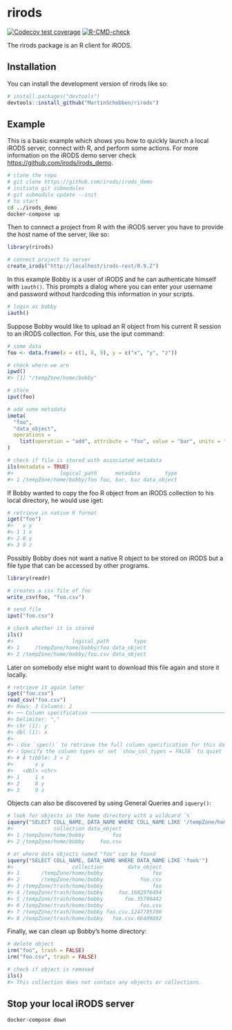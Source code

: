 
<!-- README.md is generated from README.Rmd. Please edit that file -->

# rirods

<!-- badges: start -->

[![Codecov test
coverage](https://codecov.io/gh/MartinSchobben/rirods/branch/master/graph/badge.svg)](https://app.codecov.io/gh/MartinSchobben/rirods?branch=master)
[![R-CMD-check](https://github.com/MartinSchobben/rirods/actions/workflows/R-CMD-check.yaml/badge.svg)](https://github.com/MartinSchobben/rirods/actions/workflows/R-CMD-check.yaml)
<!-- badges: end -->

The rirods package is an R client for iRODS.

## Installation

You can install the development version of rirods like so:

``` r
# install.packages("devtools")
devtools::install_github("MartinSchobben/rirods")
```

## Example

This is a basic example which shows you how to quickly launch a local
iRODS server, connect with R, and perform some actions. For more
information on the iRODS demo server check
<https://github.com/irods/irods_demo>.

``` bash
# clone the repo
# git clone https://github.com/irods/irods_demo
# initiate git submodules
# git submodule update --init
# to start
cd ../irods_demo
docker-compose up
```

Then to connect a project from R with the iRODS server you have to
provide the host name of the server, like so:

``` r
library(rirods)

# connect project to server
create_irods("http://localhost/irods-rest/0.9.2")
```

In this example Bobby is a user of iRODS and he can authenticate himself
with `iauth()`. This prompts a dialog where you can enter your username
and password without hardcoding this information in your scripts.

``` r
# login as bobby
iauth()
```

Suppose Bobby would like to upload an R object from his current R
session to an iRODS collection. For this, use the iput command:

``` r
# some data
foo <- data.frame(x = c(1, 8, 9), y = c("x", "y", "z"))

# check where we are
ipwd()
#> [1] "/tempZone/home/bobby"

# store
iput(foo)

# add some metadata
imeta(
  "foo", 
  "data_object", 
  operations = 
    list(operation = "add", attribute = "foo", value = "bar", units = "baz")
)

# check if file is stored with associated metadata
ils(metadata = TRUE)
#>               logical_path      metadata        type
#> 1 /tempZone/home/bobby/foo foo, bar, baz data_object
```

If Bobby wanted to copy the foo R object from an iRODS collection to his
local directory, he would use iget:

``` r
# retrieve in native R format
iget("foo")
#>   x y
#> 1 1 x
#> 2 8 y
#> 3 9 z
```

Possibly Bobby does not want a native R object to be stored on iRODS but
a file type that can be accessed by other programs.

``` r
library(readr)

# creates a csv file of foo
write_csv(foo, "foo.csv")

# send file
iput("foo.csv")

# check whether it is stored
ils()
#>                   logical_path        type
#> 1     /tempZone/home/bobby/foo data_object
#> 2 /tempZone/home/bobby/foo.csv data_object
```

Later on somebody else might want to download this file again and store
it locally.

``` r
# retrieve it again later
iget("foo.csv")
read_csv("foo.csv")
#> Rows: 3 Columns: 2
#> ── Column specification ────────────────────────────────────────────────────────
#> Delimiter: ","
#> chr (1): y
#> dbl (1): x
#> 
#> ℹ Use `spec()` to retrieve the full column specification for this data.
#> ℹ Specify the column types or set `show_col_types = FALSE` to quiet this message.
#> # A tibble: 3 × 2
#>       x y    
#>   <dbl> <chr>
#> 1     1 x    
#> 2     8 y    
#> 3     9 z
```

Objects can also be discovered by using General Queries and `iquery()`:

``` r
# look for objects in the home directory with a wildcard `%`
iquery("SELECT COLL_NAME, DATA_NAME WHERE COLL_NAME LIKE '/tempZone/home/%'")
#>             collection data_object
#> 1 /tempZone/home/bobby         foo
#> 2 /tempZone/home/bobby     foo.csv
```

``` r
# or where data objects named "foo" can be found
iquery("SELECT COLL_NAME, DATA_NAME WHERE DATA_NAME LIKE 'foo%'")
#>                   collection        data_object
#> 1       /tempZone/home/bobby                foo
#> 2       /tempZone/home/bobby            foo.csv
#> 3 /tempZone/trash/home/bobby                foo
#> 4 /tempZone/trash/home/bobby     foo.1682976494
#> 5 /tempZone/trash/home/bobby       foo.35790442
#> 6 /tempZone/trash/home/bobby            foo.csv
#> 7 /tempZone/trash/home/bobby foo.csv.1247785700
#> 8 /tempZone/trash/home/bobby   foo.csv.66409892
```

Finally, we can clean up Bobby’s home directory:

``` r
# delete object
irm("foo", trash = FALSE)
irm("foo.csv", trash = FALSE)

# check if object is removed
ils()
#> This collection does not contain any objects or collections.
```

<!-- The user Bobby can also be removed again. -->

## Stop your local iRODS server

``` bash
docker-compose down
```
